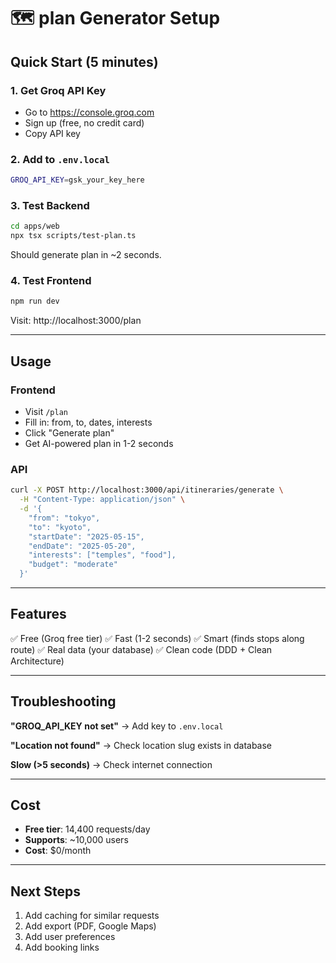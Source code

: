 # 🗺️ plan Generator Setup

## Quick Start (5 minutes)

### 1. Get Groq API Key
- Go to https://console.groq.com
- Sign up (free, no credit card)
- Copy API key

### 2. Add to `.env.local`
```bash
GROQ_API_KEY=gsk_your_key_here
```

### 3. Test Backend
```bash
cd apps/web
npx tsx scripts/test-plan.ts
```

Should generate plan in ~2 seconds.

### 4. Test Frontend
```bash
npm run dev
```

Visit: http://localhost:3000/plan

---

## Usage

### Frontend
- Visit `/plan`
- Fill in: from, to, dates, interests
- Click "Generate plan"
- Get AI-powered plan in 1-2 seconds

### API
```bash
curl -X POST http://localhost:3000/api/itineraries/generate \
  -H "Content-Type: application/json" \
  -d '{
    "from": "tokyo",
    "to": "kyoto",
    "startDate": "2025-05-15",
    "endDate": "2025-05-20",
    "interests": ["temples", "food"],
    "budget": "moderate"
  }'
```

---

## Features

✅ Free (Groq free tier)
✅ Fast (1-2 seconds)
✅ Smart (finds stops along route)
✅ Real data (your database)
✅ Clean code (DDD + Clean Architecture)

---

## Troubleshooting

**"GROQ_API_KEY not set"**
→ Add key to `.env.local`

**"Location not found"**
→ Check location slug exists in database

**Slow (>5 seconds)**
→ Check internet connection

---

## Cost

- **Free tier**: 14,400 requests/day
- **Supports**: ~10,000 users
- **Cost**: $0/month

---

## Next Steps

1. Add caching for similar requests
2. Add export (PDF, Google Maps)
3. Add user preferences
4. Add booking links

